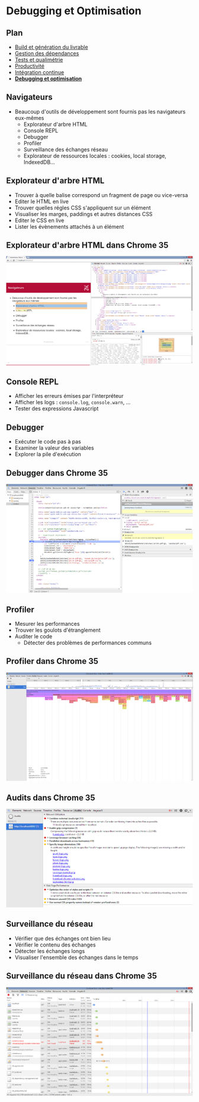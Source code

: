 # Debugging et Optimisation

<!-- .slide: data-background="zenika/images/title-background.png" -->



## Plan

<!-- .slide: class="toc" -->

- [Build et génération du livrable](#/1)
- [Gestion des dépendances](#/2)
- [Tests et qualimétrie](#/3)
- [Productivité](#/4)
- [Intégration continue](#/5)
- **[Debugging et optimisation](#/6)**



## Navigateurs

- Beaucoup d'outils de développement sont fournis pas les navigateurs eux-mêmes
  - Explorateur d'arbre HTML
  - Console REPL
  - Debugger
  - Profiler
  - Surveillance des échanges réseau
  - Explorateur de ressources locales : cookies, local storage, IndexedDB...



## Explorateur d'arbre HTML

- Trouver à quelle balise correspond un fragment de page ou vice-versa
- Editer le HTML en live
- Trouver quelles régles CSS s'appliquent sur un élément
- Visualiser les marges, paddings et autres distances CSS
- Editer le CSS en live
- Lister les évènements attachés à un élément



## Explorateur d'arbre HTML dans Chrome 35

![Explorateur d'arbre HTML](assets/images/explorateur-html.png)



## Console REPL

- Afficher les erreurs émises par l'interpréteur
- Afficher les logs : `console.log`, `console.warn`, ...
- Tester des expressions Javascript



## Debugger

- Exécuter le code pas à pas
- Examiner la valeur des variables
- Explorer la pile d'exécution



## Debugger dans Chrome 35

![Debugger](assets/images/debugger.png)



## Profiler

- Mesurer les performances
- Trouver les goulots d'étranglement
- Auditer le code
  - Détecter des problèmes de performances communs



## Profiler dans Chrome 35

![Profiler](assets/images/profiler.png)



## Audits dans Chrome 35

![Audit](assets/images/audits.png)



## Surveillance du réseau

- Vérifier que des échanges ont bien lieu
- Vérifier le contenu des échanges
- Détecter les échanges longs
- Visualiser l'ensemble des échanges dans le temps



## Surveillance du réseau dans Chrome 35

![Surveillance du réseau](assets/images/network_timeline.png)



